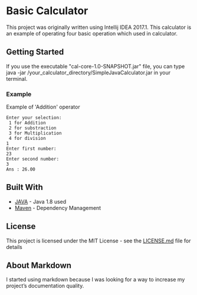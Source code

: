 # Basic Calculator

This project was originally written using Intellij IDEA 2017.1. This calculator is an example of operating four basic operation which used in calculator.

## Getting Started

If you use the executable "cal-core-1.0-SNAPSHOT.jar" file, you can type java -jar /your_calculator_directory/SimpleJavaCalculator.jar in your terminal.

### Example

Example of 'Addition' operator

```
Enter your selection: 
 1 for Addition 
 2 for substraction 
 3 for Multiplication 
 4 for division
1
Enter first number:
23
Enter second number:
3
Ans : 26.00
```

## Built With

* [JAVA](http://www.oracle.com/technetwork/java/javase/downloads/jdk8-downloads-2133151.html) - Java 1.8 used
* [Maven](https://maven.apache.org/) - Dependency Management

## License

This project is licensed under the MIT License - see the [LICENSE.md](LICENSE.md) file for details

## About Markdown

I started using markdown because I was looking for a way to increase my project’s documentation quality.
